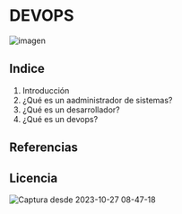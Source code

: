 <!--EMCABEZADOS-->
# DEVOPS
![imagen](https://github.com/salvap1/devops/assets/148747030/e746a890-883e-4e5b-8cbc-e95eab597bb8)
## Indice
1. Introducción
2. ¿Qué es un aadministrador de sistemas?
3. ¿Qué es un desarrollador?
4. ¿Qué es un devops?

## Referencias
## Licencia
![Captura desde 2023-10-27 08-47-18](https://github.com/salvap1/devops/assets/148747030/f1e7d7d2-bf5c-417b-9191-0677e2038b9b)
